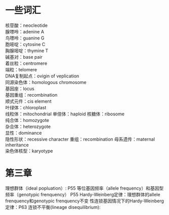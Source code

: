 # 一些词汇
核苷酸：neocleotide  
腺嘌呤：adenine A  
鸟嘌呤：guanine G  
胞嘧啶：cytosine C  
胸腺嘧啶：thymine T  
碱基对：base pair  
着丝粒：centromere  
端粒：telomere  
DNA复制起点：ovigin of veplication  
同源染色体：homologous chromosome  
基因座：locus  
基因重组：recombination  
顺式元件：cis element  
叶绿体：chloroplast  
线粒体：mitochondrial
单倍体：haploid
核糖体：ribosome  
纯合体：homozygote  
杂合体：heterozygote  
显性：dominance  
隐性形状：recessive character
重组：recombination
母系遗传：maternal inheritance  
染色体核型：karyotype  
# 第三章
理想群体（ideal popluation）: P55
等位基因频率（allele frequency）和基因型频率（genotypic frenquency） P55
Hardy-Weinberg定律：理想群体的allele frenquency和genotypic frenquency不变
性连锁基因情况下的Hardy-Weinberg定律：P63
连锁不平衡(lineage disequilibrium):

